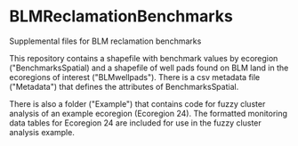 # BLMReclamationBenchmarks

Supplemental files for BLM reclamation benchmarks

This repository contains a shapefile with benchmark values by ecoregion ("BenchmarksSpatial) and a shapefile of well pads found on BLM land in the ecoregions of interest ("BLMwellpads"). There is a csv metadata file ("Metadata") that defines the attributes of BenchmarksSpatial. 

There is also a folder ("Example") that contains code for fuzzy cluster analysis of an example ecoregion (Ecoregion 24). The formatted monitoring data tables for Ecoregion 24 are included for use in the fuzzy cluster analysis example. 

